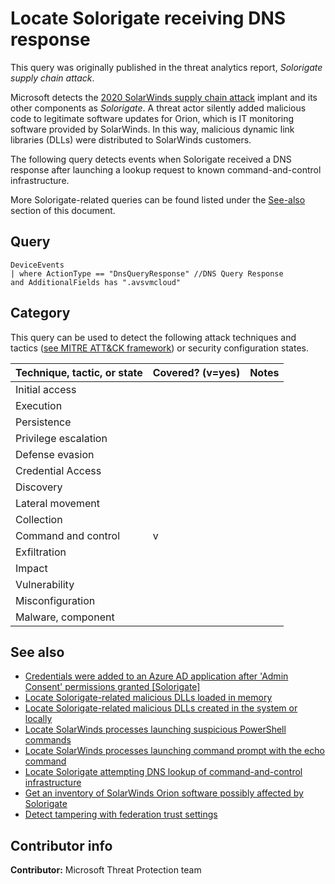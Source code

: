 # Locate Solorigate receiving DNS response

This query was originally published in the threat analytics report, *Solorigate supply chain attack*.

Microsoft detects the [2020 SolarWinds supply chain attack](https://msrc-blog.microsoft.com/2020/12/13/customer-guidance-on-recent-nation-state-cyber-attacks/) implant and its other components as *Solorigate*. A threat actor silently added malicious code to legitimate software updates for Orion, which is IT monitoring software provided by SolarWinds. In this way, malicious dynamic link libraries (DLLs) were distributed to SolarWinds customers.

The following query detects events when Solorigate received a DNS response after launching a lookup request to known command-and-control infrastructure.

More Solorigate-related queries can be found listed under the [See-also](#see-also) section of this document.

## Query

```kusto
DeviceEvents
| where ActionType == "DnsQueryResponse" //DNS Query Response
and AdditionalFields has ".avsvmcloud"
```

## Category

This query can be used to detect the following attack techniques and tactics ([see MITRE ATT&CK framework](https://attack.mitre.org/)) or security configuration states.

| Technique, tactic, or state | Covered? (v=yes) | Notes |
|------------------------|----------|-------|
| Initial access |  |  |
| Execution |  |  |
| Persistence |  |  |
| Privilege escalation |  |  |
| Defense evasion |  |  |
| Credential Access |  |  |
| Discovery |  |  |
| Lateral movement |  |  |
| Collection |  |  |
| Command and control | v |  |
| Exfiltration |  |  |
| Impact |  |  |
| Vulnerability |  |  |
| Misconfiguration |  |  |
| Malware, component |  |  |

## See also

* [Credentials were added to an Azure AD application after 'Admin Consent' permissions granted [Solorigate]](../Persistence/CredentialsAddAfterAdminConsentedToApp[Solorigate].md)
* [Locate Solorigate-related malicious DLLs loaded in memory](solorigate-locate-dll-loaded-in-memory.md)
* [Locate Solorigate-related malicious DLLs created in the system or locally](solorigate-locate-dll-created-locally.md)
* [Locate SolarWinds processes launching suspicious PowerShell commands](solorigate-launching-base64-powershell.md)
* [Locate SolarWinds processes launching command prompt with the echo command](solorigate-launching-cmd-echo.md)
* [Locate Solorigate attempting DNS lookup of command-and-control infrastructure](solorigate-c2-lookup-from-nonbrowser.md)
* [Get an inventory of SolarWinds Orion software possibly affected by Solorigate](solorigate-possible-affected-software-orion.md)
* [Detect tampering with federation trust settings](../Defense%20evasion/tampering-w-federation-trust-settings.md)

## Contributor info

**Contributor:** Microsoft Threat Protection team
